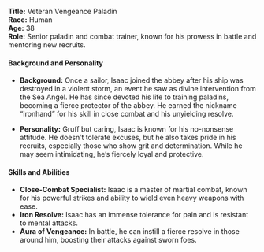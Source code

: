 **Title:** Veteran Vengeance Paladin  
**Race:** Human  
**Age:** 38  
**Role:** Senior paladin and combat trainer, known for his prowess in battle and mentoring new recruits.

#### Background and Personality

- **Background:** Once a sailor, Isaac joined the abbey after his ship was destroyed in a violent storm, an event he saw as divine intervention from the Sea Angel. He has since devoted his life to training paladins, becoming a fierce protector of the abbey. He earned the nickname “Ironhand” for his skill in close combat and his unyielding resolve.
    
- **Personality:** Gruff but caring, Isaac is known for his no-nonsense attitude. He doesn’t tolerate excuses, but he also takes pride in his recruits, especially those who show grit and determination. While he may seem intimidating, he’s fiercely loyal and protective.
    

#### Skills and Abilities

- **Close-Combat Specialist:** Isaac is a master of martial combat, known for his powerful strikes and ability to wield even heavy weapons with ease.
- **Iron Resolve:** Isaac has an immense tolerance for pain and is resistant to mental attacks.
- **Aura of Vengeance:** In battle, he can instill a fierce resolve in those around him, boosting their attacks against sworn foes.
